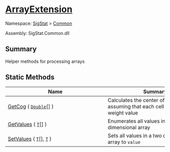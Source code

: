 # [ArrayExtension](./ArrayExtension.md)

Namespace: [SigStat]() > [Common](./README.md)

Assembly: SigStat.Common.dll

## Summary
Helper methods for processing arrays

## Static Methods

| Name | Summary | 
| --- | --- | 
| [GetCog](./Methods/ArrayExtension-100663390.md) ( [`Double`](https://docs.microsoft.com/en-us/dotnet/api/System.Double)[] )<div style="width: 300px">| Calculates the center of gravity, assuming that each cell contains  a weight value<div style="width: 300px">| <br>
| [GetValues](./Methods/ArrayExtension-100663385.md) ( [`T`](./ArrayExtension.md)[] )<div style="width: 300px">| Enumerates all values in a two dimensional array<div style="width: 300px">| <br>
| [SetValues](./Methods/ArrayExtension-100663386.md) ( [`T`](./ArrayExtension.md)[], [`T`](./ArrayExtension.md) )<div style="width: 300px">| Sets all values in a two dimensional array to `value`<div style="width: 300px">| <br>


